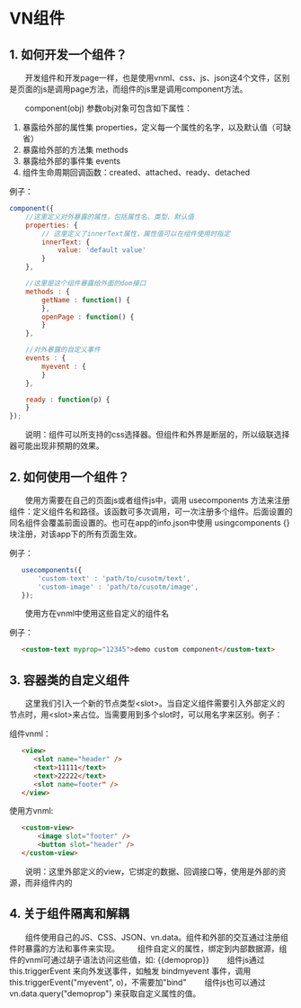 # VN组件

## 1. 如何开发一个组件？

&emsp;&emsp;开发组件和开发page一样，也是使用vnml、css、js、json这4个文件，区别是页面的js是调用page方法，而组件的js里是调用component方法。

&emsp;&emsp;component(obj) 参数obj对象可包含如下属性：

1. 暴露给外部的属性集 properties，定义每一个属性的名字，以及默认值（可缺省）
2. 暴露给外部的方法集 methods
3. 暴露给外部的事件集 events
4. 组件生命周期回调函数：created、attached、ready、detached

例子：

```javascript
component({
    //这里定义对外暴露的属性，包括属性名、类型、默认值
    properties: {
        // 这里定义了innerText属性，属性值可以在组件使用时指定
        innerText: {
            value: 'default value'
        }
    },

    //这里是这个组件暴露给外面的dom接口
    methods : {
        getName : function() {
        },
        openPage : function() {
        }
    },

    //对外暴露的自定义事件
    events : {
        myevent : {
        }
    },

    ready : function(p) {
    }
});
```

&emsp;&emsp;说明：组件可以所支持的css选择器。但组件和外界是断层的，所以级联选择器可能出现非预期的效果。

## 2. 如何使用一个组件？

&emsp;&emsp;使用方需要在自己的页面js或者组件js中，调用 usecomponents 方法来注册组件：定义组件名和路径。该函数可多次调用，可一次注册多个组件。后面设置的同名组件会覆盖前面设置的。也可在app的info.json中使用 usingcomponents {} 块注册，对该app下的所有页面生效。

   例子：

```javascript
   usecomponents({
       'custom-text' : 'path/to/cusotm/text',
       'custom-image' : 'path/to/cusotm/image',
   });
```

&emsp;&emsp;使用方在vnml中使用这些自定义的组件名

例子：

```html
   <custom-text myprop="12345">demo custom component</custom-text>
```

## 3. 容器类的自定义组件

&emsp;&emsp;这里我们引入一个新的节点类型&lt;slot&gt;。当自定义组件需要引入外部定义的节点时，用&lt;slot&gt;来占位。当需要用到多个slot时，可以用名字来区别。例子：

组件vnml：

```html
   <view>
      <slot name="header" />
      <text>11111</text>
      <text>22222</text>
      <slot name=footer" />
   </view>
```

使用方vnml:

```html
   <custom-view>
       <image slot="footer" />
       <button slot="header" />
   </custom-view>
```

&emsp;&emsp;说明：这里外部定义的view，它绑定的数据、回调接口等，使用是外部的资源，而非组件内的

## 4. 关于组件隔离和解耦

&emsp;&emsp;组件使用自己的JS、CSS、JSON、vn.data。组件和外部的交互通过注册组件时暴露的方法和事件来实现。
&emsp;&emsp;组件自定义的属性，绑定到内部数据源，组件的vnml可通过胡子语法访问这些值，如: {{demoprop}}
&emsp;&emsp;组件js通过 this.triggerEvent 来向外发送事件，如触发 bindmyevent 事件，调用 this.triggerEvent("myevent", o)，不需要加"bind"
&emsp;&emsp;组件js也可以通过 vn.data.query("demoprop") 来获取自定义属性的值。
